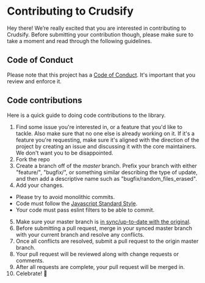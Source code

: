 # Contributing to Crudsify

Hey there! We’re really excited that you are interested in contributing to
Crudsify. Before submitting your contribution though, please make sure to take
a moment and read through the following guidelines.

## Code of Conduct

Please note that this project has a [Code of Conduct](CODE_OF_CONDUCT.md). It's
important that you review and enforce it.

## Code contributions

Here is a quick guide to doing code contributions to the library.

1.  Find some issue you're interested in, or a feature that you'd like to
    tackle. Also make sure that no one else is already working on it. If it's a
    feature you're requesting, make sure it's aligned with the direction of the
    project by creating an issue and discussing it with the core maintainers. We
    don't want you to be disappointed.
2. Fork the repo
3. Create a branch off of the *master* branch. Prefix your branch with either "feature/", "bugfix/", or something similar describing the type of update, and then add a descriptive name such as "bugfix/random\_files_erased".
4. Add your changes.
  * Please try to avoid monolithic commits. 
  * Code must follow the [Javascript Standard Style](https://standardjs.com/).
  * Your code must pass eslint filters to be able to commit.
5. Make sure your master branch is [in sync/up-to-date with the original](https://help.github.com/articles/syncing-a-fork/).
6. Before submitting a pull request, merge in your synced master branch with your current branch and resolve any conflicts.
7. Once all conflicts are resolved, submit a pull request to the origin master branch.
8. Your pull request will be reviewed along with change requests or comments.
9. After all requests are complete, your pull request will be merged in.
10. Celebrate! :tada: